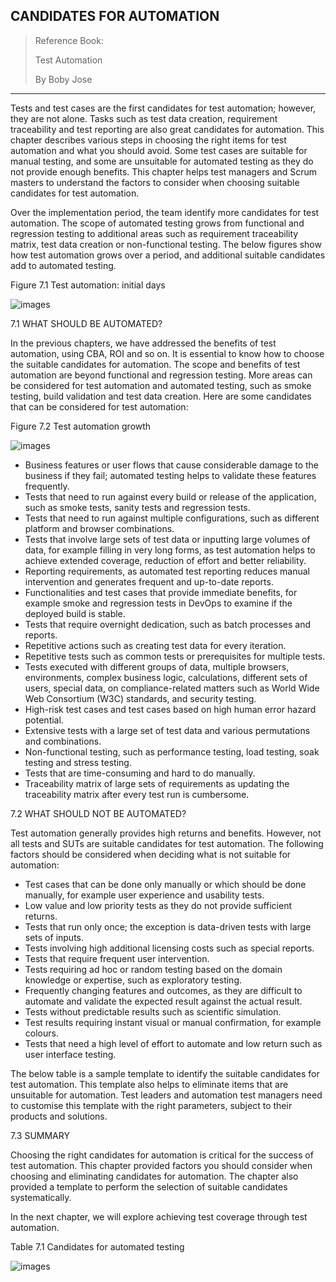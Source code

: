 ## CANDIDATES FOR AUTOMATION

> Reference Book:
> 
> Test Automation
> 
> By Boby Jose

---

Tests and test cases are the first candidates for test automation; however, they are not alone. Tasks such as test data creation, requirement traceability and test reporting are also great candidates for automation. This chapter describes various steps in choosing the right items for test automation and what you should avoid. Some test cases are suitable for manual testing, and some are unsuitable for automated testing as they do not provide enough benefits. This chapter helps test managers and Scrum masters to understand the factors to consider when choosing suitable candidates for test automation.

Over the implementation period, the team identify more candidates for test automation. The scope of automated testing grows from functional and regression testing to additional areas such as requirement traceability matrix, test data creation or non-functional testing. The below figures show how test automation grows over a period, and additional suitable candidates add to automated testing.

Figure 7.1 Test automation: initial days

![images](https://learning.oreilly.com/api/v2/epubs/urn:orm:book:9781780175478/files/Images/Fig7-1.png)

7.1 WHAT SHOULD BE AUTOMATED?

In the previous chapters, we have addressed the benefits of test automation, using CBA, ROI and so on. It is essential to know how to choose the suitable candidates for automation. The scope and benefits of test automation are beyond functional and regression testing. More areas can be considered for test automation and automated testing, such as smoke testing, build validation and test data creation. Here are some candidates that can be considered for test automation:

Figure 7.2 Test automation growth

![images](https://learning.oreilly.com/api/v2/epubs/urn:orm:book:9781780175478/files/Images/Fig7-2.png)

- Business features or user flows that cause considerable damage to the business if they fail; automated testing helps to validate these features frequently.
- Tests that need to run against every build or release of the application, such as smoke tests, sanity tests and regression tests.
- Tests that need to run against multiple configurations, such as different platform and browser combinations.
- Tests that involve large sets of test data or inputting large volumes of data, for example filling in very long forms, as test automation helps to achieve extended coverage, reduction of effort and better reliability.
- Reporting requirements, as automated test reporting reduces manual intervention and generates frequent and up-to-date reports.
- Functionalities and test cases that provide immediate benefits, for example smoke and regression tests in DevOps to examine if the deployed build is stable.
- Tests that require overnight dedication, such as batch processes and reports.
- Repetitive actions such as creating test data for every iteration.
- Repetitive tests such as common tests or prerequisites for multiple tests.
- Tests executed with different groups of data, multiple browsers, environments, complex business logic, calculations, different sets of users, special data, on compliance-related matters such as World Wide Web Consortium (W3C) standards, and security testing.
- High-risk test cases and test cases based on high human error hazard potential.
- Extensive tests with a large set of test data and various permutations and combinations.
- Non-functional testing, such as performance testing, load testing, soak testing and stress testing.
- Tests that are time-consuming and hard to do manually.
- Traceability matrix of large sets of requirements as updating the traceability matrix after every test run is cumbersome.

7.2 WHAT SHOULD NOT BE AUTOMATED?

Test automation generally provides high returns and benefits. However, not all tests and SUTs are suitable candidates for test automation. The following factors should be considered when deciding what is not suitable for automation:

- Test cases that can be done only manually or which should be done manually, for example user experience and usability tests.
- Low value and low priority tests as they do not provide sufficient returns.
- Tests that run only once; the exception is data-driven tests with large sets of inputs.
- Tests involving high additional licensing costs such as special reports.
- Tests that require frequent user intervention.
- Tests requiring ad hoc or random testing based on the domain knowledge or expertise, such as exploratory testing.
- Frequently changing features and outcomes, as they are difficult to automate and validate the expected result against the actual result.
- Tests without predictable results such as scientific simulation.
- Test results requiring instant visual or manual confirmation, for example colours.
- Tests that need a high level of effort to automate and low return such as user interface testing.

The below table is a sample template to identify the suitable candidates for test automation. This template also helps to eliminate items that are unsuitable for automation. Test leaders and automation test managers need to customise this template with the right parameters, subject to their products and solutions.

7.3 SUMMARY

Choosing the right candidates for automation is critical for the success of test automation. This chapter provided factors you should consider when choosing and eliminating candidates for automation. The chapter also provided a template to perform the selection of suitable candidates systematically.

In the next chapter, we will explore achieving test coverage through test automation.

Table 7.1 Candidates for automated testing

![images](https://learning.oreilly.com/api/v2/epubs/urn:orm:book:9781780175478/files/Images/tab7-1.png)
